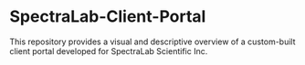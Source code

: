 # SpectraLab-Client-Portal
This repository provides a visual and descriptive overview of a custom-built client portal developed for SpectraLab Scientific Inc.
